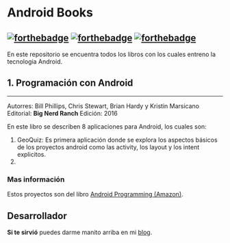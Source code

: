 # Android Books
[![forthebadge](https://forthebadge.com/images/badges/built-by-developers.svg)](https://forthebadge.com) [![forthebadge](https://forthebadge.com/images/badges/makes-people-smile.svg)](https://forthebadge.com) [![forthebadge](https://forthebadge.com/images/badges/winter-is-coming.svg)](https://forthebadge.com)
---------------
En este repositorio se encuentra todos los libros con los cuales entreno la tecnologia Android.

## 1. Programación con Android
---
Autorres: Bill Phillips, Chris Stewart, Brian Hardy y Kristin Marsicano
Editorial: **Big Nerd Ranch**
Edición: 2016

En este libro se describen 8 aplicaciones para Android, los cuales son:
1. GeoQuiz: Es primera aplicación donde se explora los aspectos básicos de los proyectos android como las activity, los layout y los intent explicitos.
2. 

### Mas información
Estos proyectos son del libro [Android Programming (Amazon)](https://www.amazon.com/Android-Programming-Ranch-Guide-Guides/dp/0134706056/ref=sr_1_fkmr0_1?ie=UTF8&qid=1547781834&sr=8-1-fkmr0&keywords=bignerdranch+android+programming).

## Desarrollador
**Si te sirvió** puedes darme manito arriba en mi [blog](https://www.facebook.com/fahedhermoza/).